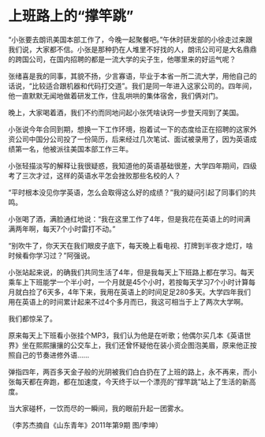 # 上班路上的“撑竿跳”

“小张要去朗讯美国本部工作了，今晚一起聚餐吧。”午休时研发部的小徐走过来跟我们说，大家都不信。小张是那种扔在人堆里不好找的人，朗讯公司可是大名鼎鼎的跨国公司，在国内招聘的都是一流大学的尖子生，他哪里来的好运气呢？ 

张绪喜是我的同事，其貌不扬，少言寡语，毕业于本省一所二流大学，用他自己的话说，“比较适合跟机器和代码打交道”。我们是同一年进入这家公司的。四年间，他一直默默无闻地做着研发工作，住乱哄哄的集体宿舍，我们俩对门。 

晚上，大家喝着酒，我们不约而同地问起小张凭啥诀窍一步登天闯到了美国。 

小张说今年合同到期，想换一下工作环境，抱着试一下的态度给正在招聘的这家外资公司中国分公司投了一份简历，后来经过几次笔试、面试被录用了，因为英语成绩第一名，他被派往美国本部工作三年。 

小张轻描淡写的解释让我很疑惑，我知道他的英语基础很差，大学四年期间，四级考了三次才过，这样的英语水平怎会挫败那些名校的人？ 

“平时根本没见你学英语，怎么会取得这么好的成绩？”我的疑问引起了同事们的共鸣。 

小张喝了酒，满脸通红地说：“我在这里工作了4年，但是我花在英语上的时间满满两年啊，每天7个小时雷打不动。” 

“别吹牛了，你天天在我们眼皮子底下，每天晚上看电视、打牌到半夜才熄灯，啥时候看你学习过？”阿强说。 

小张站起来说，的确我们共同生活了4年，但是我每天上下班路上都在学习。每天乘车上下班能学一个半小时，一个月就是45个小时，若按每天学习7个小时计算每月就白捡了6天多，4年下来，我用在英语上的时间足足280多天。大学四年我们用在英语上的时间累计起来不过4个多月而已，我这可相当于上了两次大学啊。 

我们都惊呆了。 

原来每天上下班看小张挂个MP3，我们认为他是在听歌；他偶尔买几本《英语世界》坐在熙熙攘攘的公交车上，我们还曾怀疑他在装小资企图泡美眉，原来他正按照自己的节奏进修外语…… 

弹指四年，两百多天金子般的光阴被我们白白扔在了上班的路上，永不再来，而小张每天都在奔跑，都在加速度，今天终于以一个漂亮的“撑竿跳”站上了生活的新高度。 

当大家碰杯，一饮而尽的一瞬间，我的眼前升起一团雾水。 

（李苏杰摘自《山东青年》2011年第9期 图/李坤）